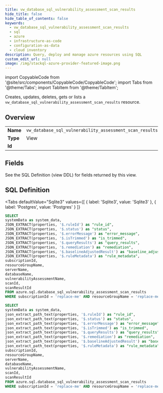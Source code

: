 ```yaml
--- 
title: vw_database_sql_vulnerability_assessment_scan_results
hide_title: false
hide_table_of_contents: false
keywords:
  - vw_database_sql_vulnerability_assessment_scan_results
  - sql
  - azure
  - infrastructure-as-code
  - configuration-as-data
  - cloud inventory
description: Query, deploy and manage azure resources using SQL
custom_edit_url: null
image: /img/stackql-azure-provider-featured-image.png
---
```


import CopyableCode from '@site/src/components/CopyableCode/CopyableCode';
import Tabs from '@theme/Tabs';
import TabItem from '@theme/TabItem';

Creates, updates, deletes, gets or lists a <code>vw_database_sql_vulnerability_assessment_scan_results</code> resource.

## Overview
<table><tbody>
<tr><td><b>Name</b></td><td><code>vw_database_sql_vulnerability_assessment_scan_results</code></td></tr>
<tr><td><b>Type</b></td><td>View</td></tr>
<tr><td><b>Id</b></td><td><CopyableCode code="azure.sql.vw_database_sql_vulnerability_assessment_scan_results" /></td></tr>
</tbody></table>

## Fields

See the SQL Definition (view DDL) for fields returned by this view.

## SQL Definition

<Tabs
defaultValue="Sqlite3"
values={[
{ label: 'Sqlite3', value: 'Sqlite3' },
{ label: 'Postgres', value: 'Postgres' }
]}
>
<TabItem value="Sqlite3">

```sql
SELECT
systemData as system_data,
JSON_EXTRACT(properties, '$.ruleId') as "rule_id",
JSON_EXTRACT(properties, '$.status') as "status",
JSON_EXTRACT(properties, '$.errorMessage') as "error_message",
JSON_EXTRACT(properties, '$.isTrimmed') as "is_trimmed",
JSON_EXTRACT(properties, '$.queryResults') as "query_results",
JSON_EXTRACT(properties, '$.remediation') as "remediation",
JSON_EXTRACT(properties, '$.baselineAdjustedResult') as "baseline_adjusted_result",
JSON_EXTRACT(properties, '$.ruleMetadata') as "rule_metadata",
subscriptionId,
resourceGroupName,
serverName,
databaseName,
vulnerabilityAssessmentName,
scanId,
scanResultId
FROM azure.sql.database_sql_vulnerability_assessment_scan_results
WHERE subscriptionId = 'replace-me' AND resourceGroupName = 'replace-me' AND serverName = 'replace-me' AND databaseName = 'replace-me' AND vulnerabilityAssessmentName = 'replace-me' AND scanId = 'replace-me';
```

</TabItem>
<TabItem value="Postgres">

```sql
SELECT
systemData as system_data,
json_extract_path_text(properties, '$.ruleId') as "rule_id",
json_extract_path_text(properties, '$.status') as "status",
json_extract_path_text(properties, '$.errorMessage') as "error_message",
json_extract_path_text(properties, '$.isTrimmed') as "is_trimmed",
json_extract_path_text(properties, '$.queryResults') as "query_results",
json_extract_path_text(properties, '$.remediation') as "remediation",
json_extract_path_text(properties, '$.baselineAdjustedResult') as "baseline_adjusted_result",
json_extract_path_text(properties, '$.ruleMetadata') as "rule_metadata",
subscriptionId,
resourceGroupName,
serverName,
databaseName,
vulnerabilityAssessmentName,
scanId,
scanResultId
FROM azure.sql.database_sql_vulnerability_assessment_scan_results
WHERE subscriptionId = 'replace-me' AND resourceGroupName = 'replace-me' AND serverName = 'replace-me' AND databaseName = 'replace-me' AND vulnerabilityAssessmentName = 'replace-me' AND scanId = 'replace-me';
```

</TabItem>
</Tabs>
